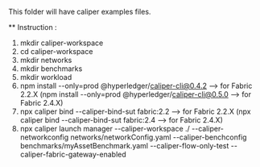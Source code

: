 This folder will have caliper examples files.

** Instruction : 
1. mkdir caliper-workspace
2. cd caliper-workspace
3. mkdir networks
4. mkdir benchmarks
5. mkdir workload
6. npm install --only=prod @hyperledger/caliper-cli@0.4.2  --> for Fabric 2.2.X (npm install --only=prod @hyperledger/caliper-cli@0.5.0  --> for Fabric 2.4.X)
7. npx caliper bind --caliper-bind-sut fabric:2.2 --> for Fabric 2.2.X (npx caliper bind --caliper-bind-sut fabric:2.4 --> for Fabric 2.4.X)
8. npx caliper launch manager --caliper-workspace ./ --caliper-networkconfig networks/networkConfig.yaml --caliper-benchconfig benchmarks/myAssetBenchmark.yaml --caliper-flow-only-test --caliper-fabric-gateway-enabled
